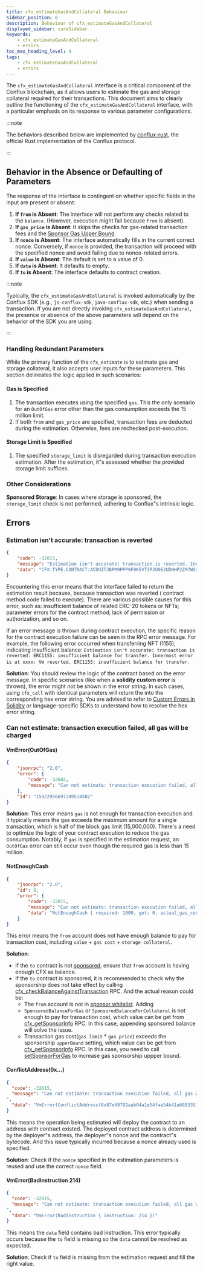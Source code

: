 ```yaml
---
title: cfx_estimateGasAndCollateral Behaviour
sidebar_position: 8
description: Behaviour of cfx_estimateGasAndCollateral
displayed_sidebar: coreSidebar
keywords:
    - cfx_estimateGasAndCollateral
    - errors
toc_max_heading_level: 4
tags:
    - cfx_estimateGasAndCollateral
    - errors
---
```


The `cfx_estimateGasAndCollateral` interface is a critical component of the Conflux blockchain, as it allows users to estimate the gas and storage collateral required for their transactions. This document aims to clearly outline the functioning of the `cfx_estimateGasAndCollateral` interface, with a particular emphasis on its response to various parameter configurations.

:::note

The behaviors described below are implemented by [conflux-rust](https://github.com/Conflux-Chain/conflux-rust), the official Rust implementation of the Conflux protocol.

:::

## Behavior in the Absence or Defaulting of Parameters

The response of the interface is contingent on whether specific fields in the input are present or absent:

1. **If `from` is Absent**: The interface will not perform any checks related to the `balance`. (However, execution might fail because `from` is absent).
2. **If `gas_price` is Absent**: It skips the checks for gas-related transaction fees and the [Sponsor Gas Upper Bound](../../../core-space-basics/internal-contracts/sponsor-whitelist-control.md).
3. **If `nonce` is Absent**: The interface automatically fills in the current correct nonce. Conversely, if `nonce` is provided, the transaction will proceed with the specified nonce and avoid failing due to nonce-related errors.
4. **If `value` is Absent**: The default is set to a value of 0.
5. **If `data` is Absent**: It defaults to empty.
6. **If `to` is Absent**: The interface defaults to contract creation.

:::note

Typically, the `cfx_estimateGasAndCollateral` is invoked automatically by the Conflux SDK (e.g., `js-conflux-sdk`, `java-conflux-sdk`, etc.) when sending a transaction. If you are not directly invoking `cfx_estimateGasAndCollateral`, the presence or absence of the above parameters will depend on the behavior of the SDK you are using.

:::

### Handling Redundant Parameters

While the primary function of the `cfx_estimate` is to estimate gas and storage collateral, it also accepts user inputs for these parameters. This section delineates the logic applied in such scenarios:

#### Gas is Specified

1. The transaction executes using the specified `gas`. This the only scenario for an `OutOfGas` error other than the gas consumption exceeds the 15 million limit.
2. If both `from` and `gas_price` are specified, transaction fees are deducted during the estimation. Otherwise, fees are rechecked post-execution.

#### Storage Limit is Specified

1. The specified `storage_limit` is disregarded during transaction execution estimation. After the estimation, it"s assessed whether the provided storage limit suffices.

### Other Considerations

**Sponsored Storage**: In cases where storage is sponsored, the `storage_limit` check is not performed, adhering to Conflux"s intrinsic logic.

## Errors

### Estimation isn't accurate: transaction is reverted

```json
{
    "code": -32015,
    "message": "Estimation isn't accurate: transaction is reverted. Innermost error is at CFX:TYPE.CONTRACT:ACDUZTJBPM9PPP9F0K5VT3PJU0EJUDNHP2ZM7WS35N: Vm reverted. .",
    "data": "CFX:TYPE.CONTRACT:ACDUZTJBPM9PPP9F0K5VT3PJU0EJUDNHP2ZM7WS35N: Vm reverted. \nCFX:TYPE.CONTRACT:ACD5E6SPRGMDVG15FDXF2B8AH7DAN7GMZAGXA10EPZ: Vm reverted. "
}
```

Encountering this error means that the interface failed to return the estimation result because, because transaction was reverted ( contract method code failed to execute). There are various possible causes for this error, such as: insufficient balance of related ERC-20 tokens or NFTs; parameter errors for the contract method; lack of permission or authorization, and so on.

If an error message is thrown during contract execution, the specific reason for the contract execution failure can be seen in the RPC error message. For example, the following error occurred when transferring NFT (1155), indicating insufficient balance: `Estimation isn't accurate: transaction is reverted: ERC1155: insufficient balance for transfer. Innermost error is at xxxx: Vm reverted. ERC1155: insufficient balance for transfer`.

**Solution**: You should review the logic of the contract based on the error message. In specific scenarios (like when a **solidity custom error** is thrown), the error might not be shown in the error string. In such cases, using `cfx_call` with identical parameters will return the into the corresponding hex error string. You are advised to refer to [Custom Errors in Solidity](https://soliditylang.org/blog/2021/04/21/custom-errors/) or language-specific SDKs to understand how to resolve the hex error string.

### Can not estimate: transaction execution failed, all gas will be charged

#### VmError(OutOfGas)

```json
{
    "jsonrpc": "2.0",
    "error": {
        "code": -32602,
        "message": "Can not estimate: transaction execution failed, all gas will be charged (execution error: VmError(OutOfGas))"
    },
    "id": "15922956697249514502"
}
```

**Solution**: This error means `gas` is not enough for transaction execution and it typically means the gas exceeds the maximum amount for a single transaction, which is half of the block gas limit (15,000,000). There's a need to optimize the logic of your contract execution to reduce the gas consumption. Notably, if `gas` is specified in the estimation request, an `OutOfGas` error can still occur even though the required gas is less than 15 million.

#### NotEnoughCash

```json
{
    "jsonrpc": "2.0",
    "id": 8,
    "error": {
        "code": -32015,
        "message": "Can not estimate: transaction execution failed, all gas will be charged (execution error: NotEnoughCash { required: 1000, got: 0, actual_gas_cost: 0, max_storage_limit_cost: 0 })",
        "data": "NotEnoughCash { required: 1000, got: 0, actual_gas_cost: 0, max_storage_limit_cost: 0 }"
    }
}
```

This error means the `from` account does not have enough balance to pay for transaction cost, including `value` + `gas cost` + `storage collateral`.

**Solution**:

- If the `to` contract is not [sponsored](../../../core-space-basics/internal-contracts/sponsor-whitelist-control.md), ensure that `from` account is having enough CFX as balance.
- If the `to` contract is sponsored, it is recommended to check why the sponsorship does not take effect by calling [cfx_checkBalanceAgainstTransaction](../cfx-namespace.md#cfx_checkbalanceagainsttransaction) RPC. And the actual reason could be:
  - The `from` account is not in [sponsor whitelist](../../../core-space-basics/internal-contracts/sponsor-whitelist-control.md#whitelist-maintenance). Adding 
  - `SponsoredBalanceForGas` or `SponsoredBalanceForCollateral` is not enough to pay for transaction cost, which value can be get from [cfx_getSponsorInfo](../cfx-namespace.md#cfx_getsponsorinfo) RPC. In this case, appending sponsored balance will solve the issue.
  - Transaction gas cost(`gas limit` * `gas price`) exceeds the sponsorship `upperBound` setting, which value can be get from [cfx_getSponsorInfo](../cfx-namespace.md#cfx_getsponsorinfo) RPC. In this case, you need to call [setSponsorForGas](../../../core-space-basics/internal-contracts/sponsor-whitelist-control#setsponsorforgas-and-setsponsorforcollateral-behavior) to increase gas sponsorship uppper bound.

#### ConflictAddress(0x...)

```json
{
  "code": -32015,
  "message": "Can not estimate: transaction execution failed, all gas will be charged (execution error: VmError(ConflictAddress(0x87e69792aab04a1e54faa54b41a688335199c1bb)))
",
  "data": "VmError(ConflictAddress(0x87e69792aab04a1e54faa54b41a688335199c1bb))"
}
```

This means the operation being estimated will deploy the contract to an address with contract existed. The deployed contract address is determined by the deployer"s address, the deployer"s nonce and the contract"s bytecode. And this issue typically incurred because a nonce already used is specified.

**Solution**: Check if the `nonce` specified in the estimation parameters is reused and use the correct `nonce` field.

#### VmError(BadInstruction 214)

```json
{
  "code": -32015,
  "message": "Can not estimate: transaction execution failed, all gas will be charged (execution error: VmError(BadInstruction { instruction: 214 }))
",
  "data": "VmError(BadInstruction { instruction: 214 })"
}
```

This means the `data` field contains bad instruction. This error typically occurs because the `to` field is missing so the `data` cannot be resolved as expected.

**Solution**: Check if `to` field is missing from the estimation request and fill the right value.

